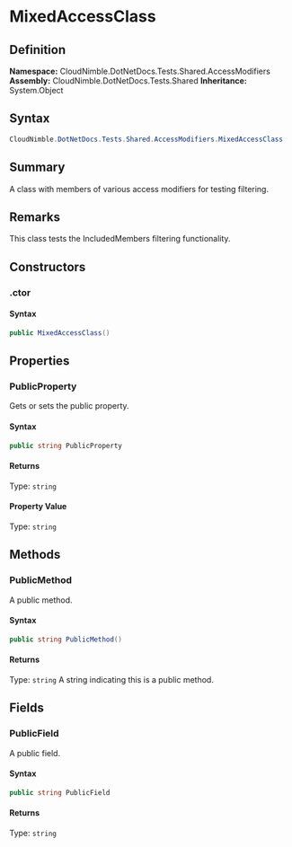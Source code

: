 # MixedAccessClass

## Definition

**Namespace:** CloudNimble.DotNetDocs.Tests.Shared.AccessModifiers
**Assembly:** CloudNimble.DotNetDocs.Tests.Shared
**Inheritance:** System.Object

## Syntax

```csharp
CloudNimble.DotNetDocs.Tests.Shared.AccessModifiers.MixedAccessClass
```

## Summary

A class with members of various access modifiers for testing filtering.

## Remarks

This class tests the IncludedMembers filtering functionality.

## Constructors

### .ctor

#### Syntax

```csharp
public MixedAccessClass()
```

## Properties

### PublicProperty

Gets or sets the public property.

#### Syntax

```csharp
public string PublicProperty
```

#### Returns

Type: `string`

#### Property Value

Type: `string`

## Methods

### PublicMethod

A public method.

#### Syntax

```csharp
public string PublicMethod()
```

#### Returns

Type: `string`
A string indicating this is a public method.

## Fields

### PublicField

A public field.

#### Syntax

```csharp
public string PublicField
```

#### Returns

Type: `string`


